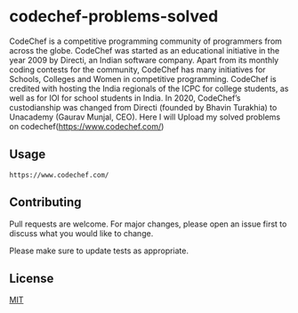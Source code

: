 # codechef-problems-solved

CodeChef is a competitive programming community of programmers from across the globe. CodeChef was started as an educational initiative in the year 2009 by Directi, an Indian software company.  Apart from its monthly coding contests for the community, CodeChef has many initiatives for Schools, Colleges and Women in competitive programming. CodeChef is credited with hosting the India regionals of the ICPC for college students, as well as for IOI for school students in India. In 2020, CodeChef’s custodianship was changed from Directi (founded by Bhavin Turakhia) to Unacademy (Gaurav Munjal, CEO). Here I will Upload my solved problems on  codechef(https://www.codechef.com/) 

## Usage

```
https://www.codechef.com/
```

## Contributing
Pull requests are welcome. For major changes, please open an issue first to discuss what you would like to change.

Please make sure to update tests as appropriate.

## License
[MIT](https://choosealicense.com/licenses/mit/)

